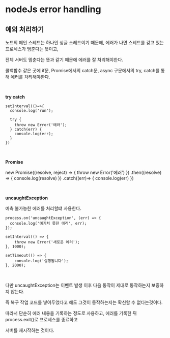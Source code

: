 # nodeJs error handling

## 예외 처리하기

노드의 메인 스레드는 하나인 싱글 스레드이기 때문에, 에러가 나면 스레드를 갖고 있는 프로세스가 멈춘다는 뜻이고,

전체 서버도 멈춘다는 뜻과 같기 때문에 에러를 잘 처리해야한다.

콜백함수 같은 곳에 if문, Promise에서의 catch문, async 구문에서의 try, catch를 통해 에러를 처리해야한다.

<br />

**try catch**

```
setInterval(()=>{
  console.log('run');
  
  try {
    throw new Error('에러');
  } catch(err) {
    console.log(err);
  }
})
```

<br />

**Promise**

new Promise((resolve, reject) => {
  throw new Error('에러')
})
.then((resolve) => { console.log(resolve) })
.catch((err)=> { console.log(err) })

<br />

**uncaughtException**

예측 불가능한 에러를 처리할떄 사용한다.

```
process.on('uncaughtException', (err) => {
  console.log('예기치 못한 에러', err);
});

setInterval(() => {
	throw new Error('새로운 에러');
}, 1000);
 
setTimeout(() => {
	console.log('실행됩니다');
}, 2000);
```

<br />

다만 uncaughtException는 이벤트 발생 이후 다음 동작이 제대로 동작하는지 보증하지 않는다.

즉 복구 작업 코드를 넣어두었다고 해도 그것이 동작하는지는 확신할 수 없다는것이다.

따라서 단순히 에러 내용을 기록하는 정도로 사용하고, 에러를 기록한 뒤 process.exit()로 프로세스를 종료하고

서버를 재시작하는 것이다.
